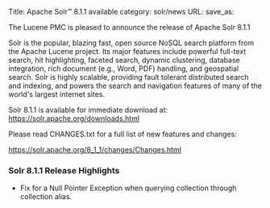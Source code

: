 Title: Apache Solr™ 8.1.1 available
category: solr/news
URL: 
save_as: 

The Lucene PMC is pleased to announce the release of Apache Solr 8.1.1

Solr is the popular, blazing fast, open source NoSQL search platform from the
Apache Lucene project. Its major features include powerful full-text search,
hit highlighting, faceted search, dynamic clustering, database integration, rich document
(e.g., Word, PDF) handling, and geospatial search. Solr is highly scalable, providing fault
tolerant distributed search and indexing, and powers the search and navigation features of
many of the world's largest internet sites.

Solr 8.1.1 is available for immediate download at:
  <https://solr.apache.org/downloads.html>

Please read CHANGES.txt for a full list of new features and changes:

  <https://solr.apache.org/8_1_1/changes/Changes.html>

### Solr 8.1.1 Release Highlights
* Fix for a Null Pointer Exception when querying collection through collection alias.

